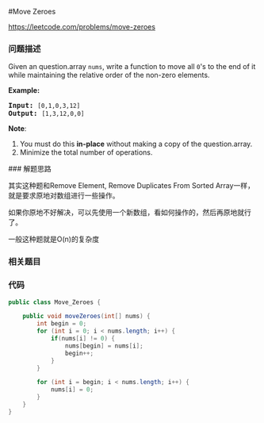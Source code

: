 #Move Zeroes

https://leetcode.com/problems/move-zeroes

### 问题描述

<p>Given an question.array <code>nums</code>, write a function to move all <code>0</code>&#39;s to the end of it while maintaining the relative order of the non-zero elements.</p>

<p><b>Example:</b></p>

<pre>
<b>Input:</b> <code>[0,1,0,3,12]</code>
<b>Output:</b> <code>[1,3,12,0,0]</code></pre>

<p><b>Note</b>:</p>

<ol>
	<li>You must do this <b>in-place</b> without making a copy of the question.array.</li>
	<li>Minimize the total number of operations.</li>
</ol>
### 解题思路

其实这种题和Remove Element, Remove Duplicates From Sorted Array一样，就是要求原地对数组进行一些操作。

如果你原地不好解决，可以先使用一个新数组，看如何操作的，然后再原地就行了。

一般这种题就是O(n)的复杂度

### 相关题目


### 代码

```java
public class Move_Zeroes {

    public void moveZeroes(int[] nums) {
        int begin = 0;
        for (int i = 0; i < nums.length; i++) {
            if(nums[i] != 0) {
                nums[begin] = nums[i];
                begin++;
            }
        }

        for (int i = begin; i < nums.length; i++) {
            nums[i] = 0;
        }
    }
}
```
